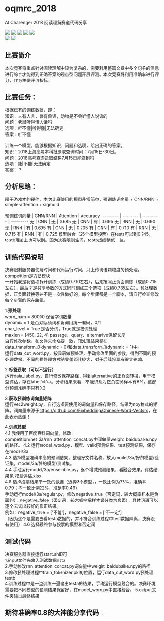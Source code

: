 # oqmrc_2018
AI Challenger 2018 阅读理解赛道代码分享

[![](https://img.shields.io/badge/Python-3.6-blue.svg)](https://www.python.org/)
[![](https://img.shields.io/badge/numpy-1.14.3-brightgreen.svg)](https://pypi.python.org/pypi/numpy/1.15.3)
[![](https://img.shields.io/badge/pandas-0.23.0-brightgreen.svg)](https://pypi.python.org/pypi/pandas/0.23.4)
[![](https://img.shields.io/badge/jieba-0.39-brightgreen.svg)](https://pypi.python.org/pypi/jieba/0.39)
[![](https://img.shields.io/badge/gensim-3.4.0-brightgreen.svg)](https://pypi.python.org/pypi/gensim/3.6.0)<br>
[![](https://img.shields.io/badge/tensorflow-1.8.0-brightgreen.svg)](https://pypi.python.org/pypi/tensorflow-gpu/1.8.0)
[![](https://img.shields.io/badge/keras-2.2.0-brightgreen.svg)](https://pypi.python.org/pypi/keras/2.2.0)

## **比赛简介**
本次竞赛将重点针对阅读理解中较为复杂的，需要利用整篇文章中多个句子的信息进行综合才能得到正确答案的观点型问题开展评测。本次竞赛将利用准确率进行评分，作为主要评价指标。<br>

## 比赛任务：
根据已有的训练数据，即：<br>
知识：人有人言，兽有兽语，动物是不会听懂人说话的<br>
问题：老鼠听得懂人话吗<br>
选项：听不懂|听得懂|无法确定<br>
答案：听不懂<br>
<br>
训练一个模型，能够根据知识、问题和选项，给出正确的答案。<br>
知识：2018上海高考本科批录取查询时间：7月15日-30日。<br>
问题：2018高考查询录取结果7月15日能查到吗<br>
选项：能|不能|无法确定<br>
答案：？<br>

## **分析思路：**
限于游戏本的硬件，本次比赛使用的模型非常简单，预训练词向量 + CNN/RNN + simple-attention + sigmoid<br>
<br>
预训练词向量 | CNN/RNN | Attention | Accuracy
--------- | -------- | --------- | ---------
无 | CNN | 无 | 0.685
无 | CNN | 有 | 0.695
无 | RNN | 无 | 0.690
无 | RNN | 有 | 0.695
有 | CNN | 无 | 0.705
有 | CNN | 有 | 0.710
有 | RNN | 无 | 0.715
有 | RNN | 有 | 0.725
模型融合（25个模型投票）在testa可以到0.745，testb理论上也可以到。因为决赛限制空间，testb成绩稍低一些。
<br>

## **训练代码说明**
决赛限制服务器使用时间和代码运行时间，只上传词语颗粒度的预处理，competition是方法模块<br>
一开始我是将选项拆开训练（成绩0.710左右），后来按照正负面训练（成绩0.715左右），最后才是共享参数的方式同时训练三个选项（成绩0.735左右）。预处理数据、正负面转换等并不是一次性做好的，每个步骤都是一个脚本，请自行检查修改每个步骤的保存路径。

1.**预处理**<br>
word_num = 80000 保留字词数量<br>
dynamic = 1 是否对低频词和新词用统一编码，0/1<br>
char_level = True 是否分词，True就是按词处理<br>
maxlen = [450, 22, 4] passage、quary、alternative保留长度<br>
自行修改参数，和文件夹命名要一致，预处理结果都在data_transform_0(dynamic = 0)和data_transform_1(dynamic = 1)中。<br>
运行data_cut_word.py，按词语做预处理，手动修改里面的参数，得到不同的预处理数据，不同的预处理方式结果差距比较大，对于后续投票有很大影响。<br>

2.**标签获取（可以不运行）**<br>
运行data_label.py，自行修改保存路径，得到alternative的正负面转换，用于模型评估，存在label/clf中。分析结果来看，不能识别为正负面的样本有8%，这部分预测准确率只有0.2<br>

3.**获取预训练词向量矩阵**<br>
运行vec2weight.py，自行选择要使用的词向量和保存路径，结果为npy格式的矩阵。词向量来源于<https://github.com/Embedding/Chinese-Word-Vectors>，在此表示感谢！

4.**训练模型**<br>
4.1 我使用了百度百科词向量，修改competition/net_3a/rnn_attention_concat.py中词向量weight_baidubaike.npy的路径。
4.2 运行model_word.py，模型、valid预测结果、test预测结果，保存在model/3a<br>
4.3 选择模型准确率高的预测结果，整理好文件名称，放入model/3a/好的模型/验证集，model/3a/好的模型/测试集。<br>
4.4 手动运行model/3a/ensemble.py，逐个增减预测结果，看融合效果。评估结果见 模型评估.xlsx<br>
4.5 选择投票结果不一致的数据（选择3个模型，，一致比例为78%，准确率0.79；不一致比例22%，准确率0.49）<br>
手动运行model/3a/regular.py，修改negative_true（否定词，较大概率样本是负面的），negative_false（否定词，较大概率把样本误分类为负面），具体词语可以逐个去试出较好的修正结果。<br>
例如：negative_true = ['不能']，negative_false = ['不一定']<br>（因为这个是需要去看testa数据的，并不符合训练过程中test数据隔离，决赛没有使用）
4.6 选择最终参与投票的模型和否定词<br>

## **测试代码**
决赛服务器直接运行start.sh即可<br>
1.input文件夹放入测试数据data<br>
2.手动修改rnn_attention_concat.py词向量中weight_baidubaike.npy的路径<br>
3.修改预处理过程中train_tokenizer.pkl的位置，运行data_cut_word.py预处理testb<br>
4.训练过程中是一边训练一遍输出testa的结果，手动运行模型融合的。决赛环境需要把不同模型的预测结果保留好，在model_word.py中直接融合。
5.output文件夹输出最终结果

## **期待准确率0.8的大神能分享代码！**


